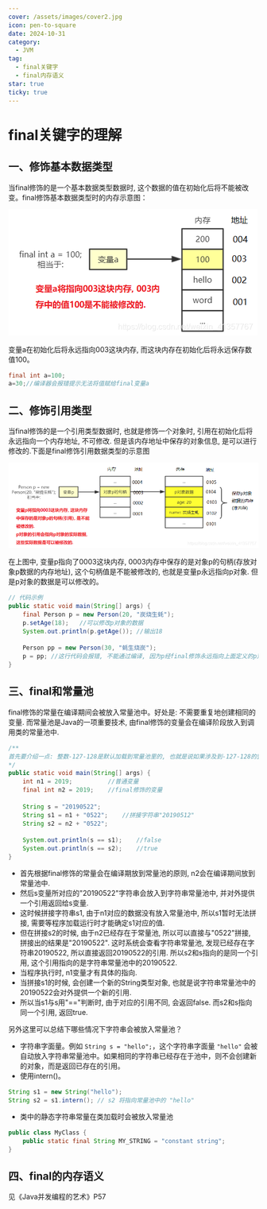 ```yaml
---
cover: /assets/images/cover2.jpg
icon: pen-to-square
date: 2024-10-31
category:
  - JVM
tag:
  - final关键字
  - final内存语义
star: true
ticky: true
---
```


# final关键字的理解

## 一、修饰基本数据类型

当final修饰的是一个基本数据类型数据时, 这个数据的值在初始化后将不能被改变。final修饰基本数据类型时的内存示意图：

![image](./pic/1.png)

变量a在初始化后将永远指向003这块内存, 而这块内存在初始化后将永远保存数值100。

```java
final int a=100;
a=30;//编译器会报错提示无法将值赋给final变量a
```

## 二、修饰引用类型

当final修饰的是一个引用类型数据时, 也就是修饰一个对象时, 引用在初始化后将永远指向一个内存地址, 不可修改. 但是该内存地址中保存的对象信息, 是可以进行修改的.下面是final修饰引用数据类型的示意图

![image](./pic/2.png)

在上图中, 变量p指向了0003这块内存, 0003内存中保存的是对象p的句柄(存放对象p数据的内存地址), 这个句柄值是不能被修改的, 也就是变量p永远指向p对象. 但是p对象的数据是可以修改的。

```java
// 代码示例
public static void main(String[] args) {
    final Person p = new Person(20, "炭烧生蚝");
    p.setAge(18);   //可以修改p对象的数据
    System.out.println(p.getAge()); //输出18

    Person pp = new Person(30, "蚝生烧炭");
    p = pp; //这行代码会报错, 不能通过编译, 因为p经final修饰永远指向上面定义的p对象, 不能指向pp对象. 
}
```

## 三、final和常量池

final修饰的常量在编译期间会被放入常量池中。好处是: 不需要重复地创建相同的变量. 而常量池是Java的一项重要技术, 由final修饰的变量会在编译阶段放入到调用类的常量池中.

```java
/**
首先要介绍一点: 整数-127-128是默认加载到常量池里的, 也就是说如果涉及到-127-128的整数操作, 默认在编译期就能确定整数的值. 所以这里我故意选用数字2019(大于128), 避免数字默认就存在常量池中.
*/
public static void main(String[] args) {
    int n1 = 2019;          //普通变量
    final int n2 = 2019;    //final修饰的变量

    String s = "20190522";  
    String s1 = n1 + "0522";	//拼接字符串"20190512"
    String s2 = n2 + "0522";	

    System.out.println(s == s1);	//false
    System.out.println(s == s2);	//true
}
```

- 首先根据final修饰的常量会在编译期放到常量池的原则, n2会在编译期间放到常量池中.
- 然后s变量所对应的"20190522"字符串会放入到字符串常量池中, 并对外提供一个引用返回给s变量.
- 这时候拼接字符串s1, 由于n1对应的数据没有放入常量池中, 所以s1暂时无法拼接, 需要等程序加载运行时才能确定s1对应的值.
- 但在拼接s2的时候, 由于n2已经存在于常量池, 所以可以直接与"0522"拼接, 拼接出的结果是"20190522". 这时系统会查看字符串常量池, 发现已经存在字符串20190522, 所以直接返回20190522的引用. 所以s2和s指向的是同一个引用, 这个引用指向的是字符串常量池中的20190522.
- 当程序执行时, n1变量才有具体的指向.
- 当拼接s1的时候, 会创建一个新的String类型对象, 也就是说字符串常量池中的20190522会对外提供一个新的引用.
- 所以当s1与s用"=="判断时, 由于对应的引用不同, 会返回false. 而s2和s指向同一个引用, 返回true.

另外这里可以总结下哪些情况下字符串会被放入常量池？

- 字符串字面量。例如 `String s = "hello";`，这个字符串字面量 `"hello"` 会被自动放入字符串常量池中。如果相同的字符串已经存在于池中，则不会创建新的对象，而是返回已存在的引用。
- 使用intern()。

```java
String s1 = new String("hello");
String s2 = s1.intern(); // s2 将指向常量池中的 "hello"
```

- 类中的静态字符串常量在类加载时会被放入常量池

```java
public class MyClass {
    public static final String MY_STRING = "constant string";
}
```

## 四、final的内存语义

见《Java并发编程的艺术》P57
